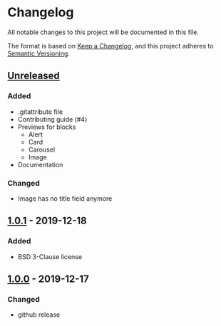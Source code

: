 # Changelog
All notable changes to this project will be documented in this file.

The format is based on [Keep a Changelog](https://keepachangelog.com/en/1.0.0/),
and this project adheres to [Semantic Versioning](https://semver.org/spec/v2.0.0.html).


## [Unreleased]
### Added
* .gitattribute file
* Contributing guide (#4)
* Previews for blocks
  * Alert
  * Card
  * Carousel
  * Image
* Documentation
### Changed
* Image has no title field anymore
## [1.0.1] - 2019-12-18
### Added
* BSD 3-Clause license
## [1.0.0] - 2019-12-17
### Changed
* github release



[Unreleased]: https://github.com/syntro-opensource/silverstripe-elemental-bootstrap/compare/1.0.1...develop
[1.0.1]: https://github.com/syntro-opensource/silverstripe-elemental-bootstrap/compare/1.0.0...1.0.1
[1.0.0]: https://github.com/syntro-opensource/silverstripe-elemental-bootstrap/releases/tag/1.0.0
